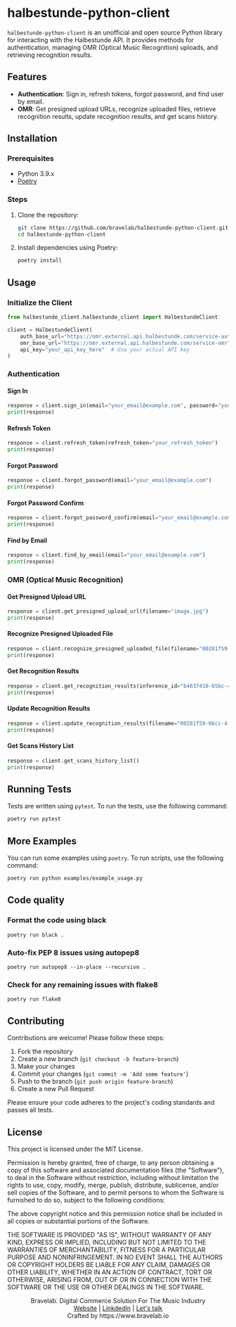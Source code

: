 
# halbestunde-python-client

`halbestunde-python-client` is an unofficial and open source Python library for interacting with the Halbestunde API. It provides methods for authentication, managing OMR (Optical Music Recognition) uploads, and retrieving recognition results.

## Features

- **Authentication**: Sign in, refresh tokens, forgot password, and find user by email.
- **OMR**: Get presigned upload URLs, recognize uploaded files, retrieve recognition results, update recognition results, and get scans history.

## Installation

### Prerequisites

- Python 3.9.x
- [Poetry](https://python-poetry.org/)

### Steps

1. Clone the repository:
   ```bash
   git clone https://github.com/bravelab/halbestunde-python-client.git
   cd halbestunde-python-client
   ```

2. Install dependencies using Poetry:
   ```bash
   poetry install
   ```

## Usage

### Initialize the Client

```python
from halbestunde_client.halbestunde_client import HalbestundeClient

client = HalbestundeClient(
    auth_base_url="https://omr.external.api.halbestunde.com/service-auth",
    omr_base_url="https://omr.external.api.halbestunde.com/service-omr",
    api_key="your_api_key_here"  # Use your actual API key
)
```

### Authentication

#### Sign In

```python
response = client.sign_in(email="your_email@example.com", password="your_password")
print(response)
```

#### Refresh Token

```python
response = client.refresh_token(refresh_token="your_refresh_token")
print(response)
```

#### Forgot Password

```python
response = client.forgot_password(email="your_email@example.com")
print(response)
```

#### Forgot Password Confirm

```python
response = client.forgot_password_confirm(email="your_email@example.com", password="new_password", code="confirmation_code")
print(response)
```

#### Find by Email

```python
response = client.find_by_email(email="your_email@example.com")
print(response)
```

### OMR (Optical Music Recognition)

#### Get Presigned Upload URL

```python
response = client.get_presigned_upload_url(filename="image.jpg")
print(response)
```

#### Recognize Presigned Uploaded File

```python
response = client.recognize_presigned_uploaded_file(filename="00281f59-66cc-4fb3-bd94-43bd83f9c3fa.jpg")
print(response)
```

#### Get Recognition Results

```python
response = client.get_recognition_results(inference_id="b4637410-65bc-44e8-9841-ea292c874615")
print(response)
```

#### Update Recognition Results

```python
response = client.update_recognition_results(filename="00281f59-66cc-4fb3-bd94-43bd83f9c3fa.pdf")
print(response)
```

#### Get Scans History List

```python
response = client.get_scans_history_list()
print(response)
```

## Running Tests

Tests are written using `pytest`. To run the tests, use the following command:

```bash
poetry run pytest
```

## More Examples

You can run some examples using `poetry`. To run scripts, use the following command:

```bash
poetry run python examples/example_usage.py
```

## Code quality
### Format the code using black
`poetry run black .`

### Auto-fix PEP 8 issues using autopep8
`poetry run autopep8 --in-place --recursive .`

### Check for any remaining issues with flake8
`poetry run flake8`

## Contributing

Contributions are welcome! Please follow these steps:

1. Fork the repository
2. Create a new branch (`git checkout -b feature-branch`)
3. Make your changes
4. Commit your changes (`git commit -m 'Add some feature'`)
5. Push to the branch (`git push origin feature-branch`)
6. Create a new Pull Request

Please ensure your code adheres to the project's coding standards and passes all tests.

## License

This project is licensed under the MIT License.

Permission is hereby granted, free of charge, to any person obtaining a copy
of this software and associated documentation files (the "Software"), to deal
in the Software without restriction, including without limitation the rights
to use, copy, modify, merge, publish, distribute, sublicense, and/or sell
copies of the Software, and to permit persons to whom the Software is
furnished to do so, subject to the following conditions:

The above copyright notice and this permission notice shall be included in all
copies or substantial portions of the Software.

THE SOFTWARE IS PROVIDED "AS IS", WITHOUT WARRANTY OF ANY KIND, EXPRESS OR
IMPLIED, INCLUDING BUT NOT LIMITED TO THE WARRANTIES OF MERCHANTABILITY,
FITNESS FOR A PARTICULAR PURPOSE AND NONINFRINGEMENT. IN NO EVENT SHALL THE
AUTHORS OR COPYRIGHT HOLDERS BE LIABLE FOR ANY CLAIM, DAMAGES OR OTHER
LIABILITY, WHETHER IN AN ACTION OF CONTRACT, TORT OR OTHERWISE, ARISING FROM,
OUT OF OR IN CONNECTION WITH THE SOFTWARE OR THE USE OR OTHER DEALINGS IN THE
SOFTWARE.

<div align="center">
  Bravelab. Digital Commerce Solution For The Music Industry<br>
  <a href="https://www.bravelab.io/">Website</a>
  <span> | </span>
  <a href="https://linkedin.com/company/bravelab.io">LinkdedIn</a><span> | </span>
  <a href="mailto:office@bravelab.io">Let's talk</a><br>
  Crafted by https://www.bravelab.io
</div>

